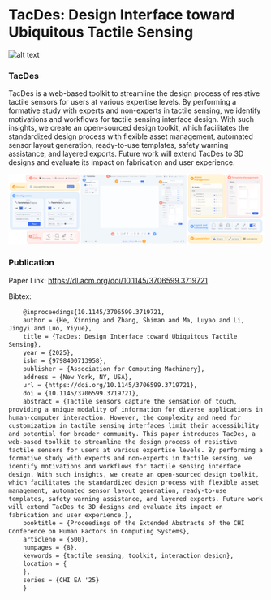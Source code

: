 # TacDes: Design Interface toward Ubiquitous Tactile Sensing
![alt text](./image/teaser.png)

### TacDes

TacDes is a web-based toolkit to streamline the design process of resistive tactile sensors for users at various expertise levels. By performing a formative study with experts and non-experts in tactile sensing, we identify motivations and workflows for tactile sensing interface design. With such insights, we create an open-sourced design toolkit, which facilitates the standardized design process with flexible asset management, automated sensor layout generation, ready-to-use templates, safety warning assistance, and layered exports. Future work will extend TacDes to 3D designs and evaluate its impact on fabrication and user experience.

![alt text](./image/toolkit.png)

### Publication
Paper Link: https://dl.acm.org/doi/10.1145/3706599.3719721

Bibtex: 
```
    @inproceedings{10.1145/3706599.3719721,
    author = {He, Xinning and Zhang, Shiman and Ma, Luyao and Li, Jingyi and Luo, Yiyue},
    title = {TacDes: Design Interface toward Ubiquitous Tactile Sensing},
    year = {2025},
    isbn = {9798400713958},
    publisher = {Association for Computing Machinery},
    address = {New York, NY, USA},
    url = {https://doi.org/10.1145/3706599.3719721},
    doi = {10.1145/3706599.3719721},
    abstract = {Tactile sensors capture the sensation of touch, providing a unique modality of information for diverse applications in human-computer interaction. However, the complexity and need for customization in tactile sensing interfaces limit their accessibility and potential for broader community. This paper introduces TacDes, a web-based toolkit to streamline the design process of resistive tactile sensors for users at various expertise levels. By performing a formative study with experts and non-experts in tactile sensing, we identify motivations and workflows for tactile sensing interface design. With such insights, we create an open-sourced design toolkit, which facilitates the standardized design process with flexible asset management, automated sensor layout generation, ready-to-use templates, safety warning assistance, and layered exports. Future work will extend TacDes to 3D designs and evaluate its impact on fabrication and user experience.},
    booktitle = {Proceedings of the Extended Abstracts of the CHI Conference on Human Factors in Computing Systems},
    articleno = {500},
    numpages = {8},
    keywords = {tactile sensing, toolkit, interaction design},
    location = {
    },
    series = {CHI EA '25}
    }
```
